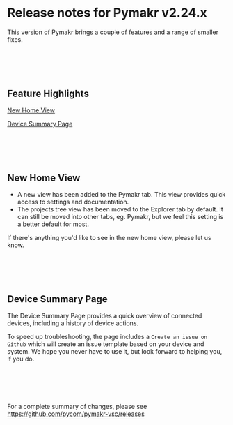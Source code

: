 # Release notes for Pymakr v2.24.x

This version of Pymakr brings a couple of features and a range of smaller fixes.

# <br>

## Feature Highlights

[New Home View](#new-home-view)

[Device Summary Page](#device-summary-page)

# <br>

## New Home View

- A new view has been added to the Pymakr tab. This view provides quick access to settings and documentation.
- The projects tree view has been moved to the Explorer tab by default. It can still be moved into other tabs, eg. Pymakr, but we feel this setting is a better default for most.

If there's anything you'd like to see in the new home view, please let us know.

# <br>

## Device Summary Page

The Device Summary Page provides a quick overview of connected devices, including a history of device actions.

To speed up troubleshooting, the page includes a `Create an issue on Github` which will create an issue template based on your device and system. We hope you never have to use it, but look forward to helping you, if you do.

# <br>

For a complete summary of changes, please see
https://github.com/pycom/pymakr-vsc/releases
